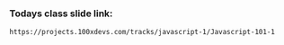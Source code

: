 ### Todays class slide link:

```link
https://projects.100xdevs.com/tracks/javascript-1/Javascript-101-1
```
